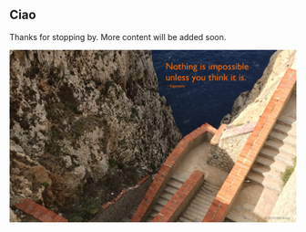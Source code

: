 ## Ciao

Thanks for stopping by. More content will be added soon. 

![Nothing is impossible image](/images/Impossibile_Nothing_Yogananda_EN.jpg)
